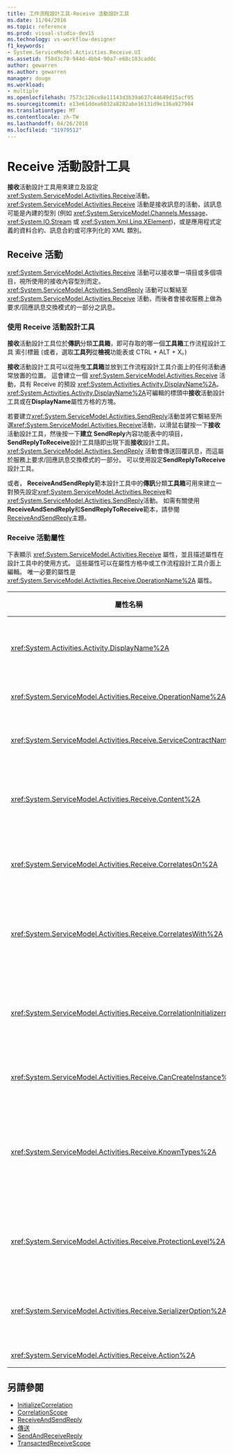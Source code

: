 ```yaml
---
title: 工作流程設計工具-Receive 活動設計工具
ms.date: 11/04/2016
ms.topic: reference
ms.prod: visual-studio-dev15
ms.technology: vs-workflow-designer
f1_keywords:
- System.ServiceModel.Activities.Receive.UI
ms.assetid: f58d3c70-944d-4bb4-90a7-e68c103caddc
author: gewarren
ms.author: gewarren
manager: douge
ms.workload:
- multiple
ms.openlocfilehash: 7573c126ce8e11143d3b39a637c44649d15acf95
ms.sourcegitcommit: e13e61ddea6032a8282abe16131d9e136a927984
ms.translationtype: MT
ms.contentlocale: zh-TW
ms.lasthandoff: 04/26/2018
ms.locfileid: "31979512"
---
```

# <a name="receive-activity-designer"></a>Receive 活動設計工具

**接收**活動設計工具用來建立及設定<xref:System.ServiceModel.Activities.Receive>活動。 <xref:System.ServiceModel.Activities.Receive> 活動是接收訊息的活動，該訊息可能是內建的型別 (例如 <xref:System.ServiceModel.Channels.Message>、<xref:System.IO.Stream> 或 <xref:System.Xml.Linq.XElement>)，或是應用程式定義的資料合約、訊息合約或可序列化的 XML 類別。

## <a name="the-receive-activity"></a>Receive 活動

<xref:System.ServiceModel.Activities.Receive> 活動可以接收單一項目或多個項目，視所使用的接收內容型別而定。 <xref:System.ServiceModel.Activities.SendReply> 活動可以繫結至 <xref:System.ServiceModel.Activities.Receive> 活動，而後者會接收服務上做為要求/回應訊息交換模式的一部分之訊息。

### <a name="using-the-receive-activity-designer"></a>使用 Receive 活動設計工具
 **接收**活動設計工具位於**傳訊**分類**工具箱**，即可存取的哪一個**工具箱**工作流程設計工具 索引標籤 (或者，選取**工具列**從**檢視**功能表或 CTRL + ALT + X。)

 **接收**活動設計工具可以從拖曳**工具箱**並放到工作流程設計工具介面上的任何活動通常放置的位置。 這會建立一個 <xref:System.ServiceModel.Activities.Receive> 活動，具有 Receive 的預設 <xref:System.Activities.Activity.DisplayName%2A>。 <xref:System.Activities.Activity.DisplayName%2A>可編輯的標頭中**接收**活動設計工具或在**DisplayName**屬性方格的方塊。

 若要建立<xref:System.ServiceModel.Activities.SendReply>活動並將它繫結至所選<xref:System.ServiceModel.Activities.Receive>活動，以滑鼠右鍵按一下**接收**活動設計工具，然後按一下**建立 SendReply**內容功能表中的項目，**SendReplyToReceive**設計工具隨即出現下面**接收**設計工具。 <xref:System.ServiceModel.Activities.SendReply> 活動會傳送回覆訊息，而這屬於服務上要求/回應訊息交換模式的一部分。 可以使用設定**SendReplyToReceive**設計工具。

 或者， **ReceiveAndSendReply**範本設計工具中的**傳訊**分類**工具箱**可用來建立一對預先設定<xref:System.ServiceModel.Activities.Receive>和<xref:System.ServiceModel.Activities.SendReply>活動。 如需有關使用**ReceiveAndSendReply**和**SendReplyToReceive**範本，請參閱[ReceiveAndSendReply](../workflow-designer/receiveandsendreply-template-designer.md)主題。

### <a name="the-receive-activity-properties"></a>Receive 活動屬性
 下表顯示 <xref:System.ServiceModel.Activities.Receive> 屬性，並且描述屬性在設計工具中的使用方式。 這些屬性可以在屬性方格中或工作流程設計工具介面上編輯。 唯一必要的屬性是 <xref:System.ServiceModel.Activities.Receive.OperationName%2A> 屬性。

|屬性名稱|必要項|使用方式|
|-------------------|--------------|-----------|
|<xref:System.Activities.Activity.DisplayName%2A>|False|指定 <xref:System.ServiceModel.Activities.Receive> 活動的易記名稱。 預設值是 Receive。<br /><br /> 雖然不是必須使用非預設值做為易記 <xref:System.Activities.Activity.DisplayName%2A>，但建議您盡量使用這類型的值。|
|<xref:System.ServiceModel.Activities.Receive.OperationName%2A>|True|指定這個 <xref:System.ServiceModel.Activities.Receive> 活動實作之服務作業的名稱。 這個屬性用來建構的預設值為**動作**屬性如果**動作**未明確設定屬性。|
|<xref:System.ServiceModel.Activities.Receive.ServiceContractName%2A>|False|指定服務合約的名稱。 這個屬性會用於將服務作業群組為個別的服務合約。 具有相同 <xref:System.ServiceModel.Activities.Receive> 的所有 <xref:System.ServiceModel.Activities.Receive.ServiceContractName%2A> 活動，都會分組歸類到同一個服務合約 (WSDL 連接埠類型)。 預設值是最上層 (根) 活動的完整 CLR 名稱。|
|<xref:System.ServiceModel.Activities.Receive.Content%2A>|False|指定要接收的訊息或參數內容。 這可以是 <xref:System.ServiceModel.Activities.ReceiveMessageContent> 活動或 <xref:System.ServiceModel.Activities.ReceiveParametersContent> 活動。 編輯這個屬性旁邊的橢圓形按鈕，即可**內容**在屬性方格，或按一下欄位**定義...** 按鈕**內容**上加上標籤**接收**活動設計工具介面。 兩者都顯示**內容定義**對話方塊。 如需如何使用此方塊的詳細資訊，請參閱[內容定義對話方塊](../workflow-designer/content-definition-dialog-box.md)主題。|
|<xref:System.ServiceModel.Activities.Receive.CorrelatesOn%2A>|False|指定某個具有 <xref:System.ServiceModel.Activities.Receive> 物件之工作流程的服務作業中，不同 <xref:System.ServiceModel.MessageQuerySet> 活動之間的相互關聯。 按一下省略符號按鈕旁的 [<xref:System.ServiceModel.Activities.Receive.CorrelatesOn%2A>屬性以開啟 [屬性] 方格中的**CorrelatesOn 定義**] 對話方塊。 如需有關使用這個對話方塊，請參閱[內容定義對話方塊](../workflow-designer/content-definition-dialog-box.md)主題。|
|<xref:System.ServiceModel.Activities.Receive.CorrelatesWith%2A>|False|指定用來路由訊息到適當工作流程執行個體的 <xref:System.ServiceModel.Activities.CorrelationHandle>。<br /><br /> 按一下省略符號按鈕旁的 [<xref:System.ServiceModel.Activities.Receive.CorrelatesWith%2A>屬性以開啟 [屬性] 方格中的**運算式編輯器**] 對話方塊。 如需有關使用這個對話方塊，請參閱[How to： 使用運算式編輯器](../workflow-designer/how-to-use-the-expression-editor.md)主題。|
|<xref:System.ServiceModel.Activities.Receive.CorrelationInitializers%2A>|False|指定 <xref:System.ServiceModel.Activities.CorrelationInitializer> 物件的集合，這些物件會初始化多個 <xref:System.ServiceModel.Activities.CorrelationHandle> 物件，用來設定工作流程內的這個 <xref:System.ServiceModel.Activities.Receive> 活動。 按一下省略符號按鈕旁的 [<xref:System.ServiceModel.Activities.Receive.CorrelationInitializers%2A>屬性以開啟 [屬性] 方格中的**加入相互關聯初始設定式**] 對話方塊。 如需使用此方塊的詳細資訊，請參閱[加入 CorrelationInitializers 對話方塊](../workflow-designer/add-correlationinitializers-dialog-box.md)主題。|
|<xref:System.ServiceModel.Activities.Receive.CanCreateInstance%2A>|False|指定值，這個值會判斷如果訊息與現有的工作流程執行個體之間不具有相互關聯，是否要建立新的工作流程執行個體來處理該訊息。 如果值設定為**true**，來處理訊息時未與現有的工作流程執行個體相互關聯訊息建立新的工作流程執行個體。|
|<xref:System.ServiceModel.Activities.Receive.KnownTypes%2A>|False|指定這個 <xref:System.ServiceModel.Activities.Receive> 活動實作服務作業之已知型別的集合。 這個屬性應該搭配 <xref:System.ServiceModel.Activities.Receive.SerializerOption%2A> 屬性 (設定為 <xref:System.Runtime.Serialization.DataContractSerializer>) 使用。 如果使用 <xref:System.Xml.Serialization.XmlSerializer>，則會忽略此項。<br /><br /> 按一下旁邊的橢圓形按鈕**KnownTypes**欄位在屬性方格中顯示**型別集合編輯器**對話方塊中，您可以加入相關型別。 如需使用此方塊的詳細資訊，請參閱[型別集合編輯器對話方塊](../workflow-designer/type-collection-editor-dialog-box.md)主題。|
|<xref:System.ServiceModel.Activities.Receive.ProtectionLevel%2A>|False|指定訊息的 <xref:System.Net.Security.ProtectionLevel>。<br /><br /> 1。<xref:System.Net.Security.ProtectionLevel>表示僅有驗證。<br />2。<xref:System.Net.Security.ProtectionLevel>表示簽署資料以協助確保傳輸之資料的完整性。<br />3。<xref:System.Net.Security.ProtectionLevel>表示加密並簽署資料以協助確保傳輸資料的完整性與機密性。|
|<xref:System.ServiceModel.Activities.Receive.SerializerOption%2A>|False|指定 <xref:System.ServiceModel.Activities.Receive> 活動實作服務作業之序列化程式的型別。 預設值是 <xref:System.Runtime.Serialization.DataContractSerializer>，這會使用提供的資料合約，將型別的執行個體序列化及還原序列化，成為 XML 資料流或文件。 如果 XML 需要更多控制，也可以使用 <xref:System.Xml.Serialization.XmlSerializer>。|
|<xref:System.ServiceModel.Activities.Receive.Action%2A>|False|指定訊息的動作標頭。 如果它未明確設定，其值會預設為：https://tempuri.org/{service合約命名空間} / {服務合約名稱} / {作業名稱}。|

## <a name="see-also"></a>另請參閱

- [InitializeCorrelation](../workflow-designer/initializecorrelation-activity-designer.md)
- [CorrelationScope](../workflow-designer/correlationscope-activity-designer.md)
- [ReceiveAndSendReply](../workflow-designer/receiveandsendreply-template-designer.md)
- [傳送](../workflow-designer/send-activity-designer.md)
- [SendAndReceiveReply](../workflow-designer/sendandreceivereply-template-designer.md)
- [TransactedReceiveScope](../workflow-designer/transactedreceivescope-activity-designer.md)